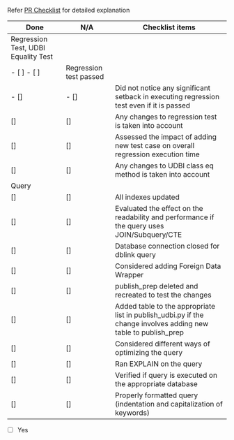 Refer [PR Checklist](https://ushrauto-my.sharepoint.com/:w:/p/jclements/Ef22QBLV-k5CthT4nWSuxEkBOAJ5BlsOZOF7F-oSxTwpLg?e=paYIAx) for detailed explanation

|Done|N/A|Checklist items|
|-|-|-|
|Regression Test, UDBI Equality Test|
|- [ ] - [ ]|Regression test passed|
|- []|- []|Did not notice any significant setback in executing regression test even if it is passed|
|[]|[]|Any changes to regression test is taken into account|
|[]|[]|Assessed the impact of adding new test case on overall regression execution time|
|[]|[]|Any changes to UDBI class eq method is taken into account|
|Query|
|[]|[]|All indexes updated|
|[]|[]|Evaluated the effect on the readability and performance if the query uses JOIN/Subquery/CTE|
|[]|[]|Database connection closed for dblink query|
|[]|[]|Considered adding Foreign Data Wrapper|
|[]|[]|publish_prep deleted and recreated to test the changes|
|[]|[]|Added table to the appropriate list in publish_udbi.py if the change involves adding new table to publish_prep|
|[]|[]|Considered different ways of optimizing the query|
|[]|[]|Ran EXPLAIN on the query|
|[]|[]|Verified if query is executed on the appropriate database|
|[]|[]|Properly formatted query (indentation and capitalization of keywords)|

- [ ] Yes
